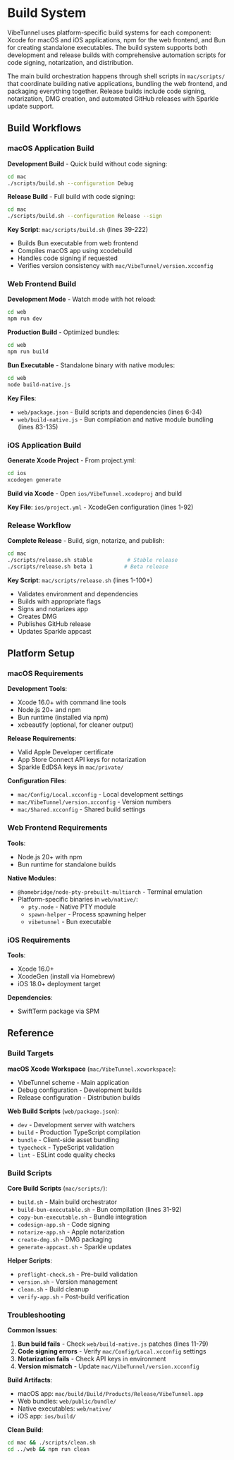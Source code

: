 <!-- Generated: 2025-06-21 16:24:00 UTC -->
# Build System

VibeTunnel uses platform-specific build systems for each component: Xcode for macOS and iOS applications, npm for the web frontend, and Bun for creating standalone executables. The build system supports both development and release builds with comprehensive automation scripts for code signing, notarization, and distribution.

The main build orchestration happens through shell scripts in `mac/scripts/` that coordinate building native applications, bundling the web frontend, and packaging everything together. Release builds include code signing, notarization, DMG creation, and automated GitHub releases with Sparkle update support.

## Build Workflows

### macOS Application Build

**Development Build** - Quick build without code signing:
```bash
cd mac
./scripts/build.sh --configuration Debug
```

**Release Build** - Full build with code signing:
```bash
cd mac
./scripts/build.sh --configuration Release --sign
```

**Key Script**: `mac/scripts/build.sh` (lines 39-222)
- Builds Bun executable from web frontend
- Compiles macOS app using xcodebuild
- Handles code signing if requested
- Verifies version consistency with `mac/VibeTunnel/version.xcconfig`

### Web Frontend Build

**Development Mode** - Watch mode with hot reload:
```bash
cd web
npm run dev
```

**Production Build** - Optimized bundles:
```bash
cd web
npm run build
```

**Bun Executable** - Standalone binary with native modules:
```bash
cd web
node build-native.js
```

**Key Files**:
- `web/package.json` - Build scripts and dependencies (lines 6-34)
- `web/build-native.js` - Bun compilation and native module bundling (lines 83-135)

### iOS Application Build

**Generate Xcode Project** - From project.yml:
```bash
cd ios
xcodegen generate
```

**Build via Xcode** - Open `ios/VibeTunnel.xcodeproj` and build

**Key File**: `ios/project.yml` - XcodeGen configuration (lines 1-92)

### Release Workflow

**Complete Release** - Build, sign, notarize, and publish:
```bash
cd mac
./scripts/release.sh stable           # Stable release
./scripts/release.sh beta 1          # Beta release
```

**Key Script**: `mac/scripts/release.sh` (lines 1-100+)
- Validates environment and dependencies
- Builds with appropriate flags
- Signs and notarizes app
- Creates DMG
- Publishes GitHub release
- Updates Sparkle appcast

## Platform Setup

### macOS Requirements

**Development Tools**:
- Xcode 16.0+ with command line tools
- Node.js 20+ and npm
- Bun runtime (installed via npm)
- xcbeautify (optional, for cleaner output)

**Release Requirements**:
- Valid Apple Developer certificate
- App Store Connect API keys for notarization
- Sparkle EdDSA keys in `mac/private/`

**Configuration Files**:
- `mac/Config/Local.xcconfig` - Local development settings
- `mac/VibeTunnel/version.xcconfig` - Version numbers
- `mac/Shared.xcconfig` - Shared build settings

### Web Frontend Requirements

**Tools**:
- Node.js 20+ with npm
- Bun runtime for standalone builds

**Native Modules**:
- `@homebridge/node-pty-prebuilt-multiarch` - Terminal emulation
- Platform-specific binaries in `web/native/`:
  - `pty.node` - Native PTY module
  - `spawn-helper` - Process spawning helper
  - `vibetunnel` - Bun executable

### iOS Requirements

**Tools**:
- Xcode 16.0+
- XcodeGen (install via Homebrew)
- iOS 18.0+ deployment target

**Dependencies**:
- SwiftTerm package via SPM

## Reference

### Build Targets

**macOS Xcode Workspace** (`mac/VibeTunnel.xcworkspace`):
- VibeTunnel scheme - Main application
- Debug configuration - Development builds
- Release configuration - Distribution builds

**Web Build Scripts** (`web/package.json`):
- `dev` - Development server with watchers
- `build` - Production TypeScript compilation
- `bundle` - Client-side asset bundling
- `typecheck` - TypeScript validation
- `lint` - ESLint code quality checks

### Build Scripts

**Core Build Scripts** (`mac/scripts/`):
- `build.sh` - Main build orchestrator
- `build-bun-executable.sh` - Bun compilation (lines 31-92)
- `copy-bun-executable.sh` - Bundle integration
- `codesign-app.sh` - Code signing
- `notarize-app.sh` - Apple notarization
- `create-dmg.sh` - DMG packaging
- `generate-appcast.sh` - Sparkle updates

**Helper Scripts**:
- `preflight-check.sh` - Pre-build validation
- `version.sh` - Version management
- `clean.sh` - Build cleanup
- `verify-app.sh` - Post-build verification

### Troubleshooting

**Common Issues**:

1. **Bun build fails** - Check `web/build-native.js` patches (lines 11-79)
2. **Code signing errors** - Verify `mac/Config/Local.xcconfig` settings
3. **Notarization fails** - Check API keys in environment
4. **Version mismatch** - Update `mac/VibeTunnel/version.xcconfig`

**Build Artifacts**:
- macOS app: `mac/build/Build/Products/Release/VibeTunnel.app`
- Web bundles: `web/public/bundle/`
- Native executables: `web/native/`
- iOS app: `ios/build/`

**Clean Build**:
```bash
cd mac && ./scripts/clean.sh
cd ../web && npm run clean
```
